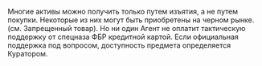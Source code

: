 Многие активы можно получить только путем изъятия, а не путем покупки. Некоторые из них могут быть приобретены на черном рынке. (см. Запрещенный товар). Но ни один Агент не оплатит тактическую поддержку от спецназа ФБР кредитной картой. Если официальная поддержка под вопросом, доступность предмета определяется Куратором.


